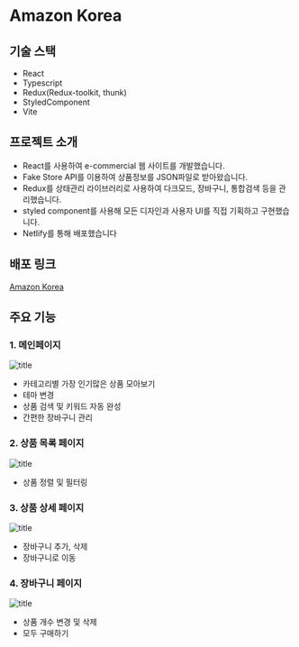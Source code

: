 # Amazon Korea

## 기술 스택

- React
- Typescript
- Redux(Redux-toolkit, thunk)
- StyledComponent
- Vite

## 프로젝트 소개

- React를 사용하여 e-commercial 웹 사이트를 개발했습니다.
- Fake Store API를 이용하여 상품정보를 JSON파일로 받아왔습니다.
- Redux를 상태관리 라이브러리로 사용하여 다크모드, 장바구니, 통합검색 등을 관리했습니다.
- styled component를 사용해 모든 디자인과 사용자 UI를 직접 기획하고 구현했습니다.
- Netlify를 통해 배포했습니다


## 배포 링크

[Amazon Korea](https://gilded-choux-cce60b.netlify.app/)

## 주요 기능

### 1. 메인페이지

![title](https://invented-song-ea3.notion.site/image/https%3A%2F%2Fs3-us-west-2.amazonaws.com%2Fsecure.notion-static.com%2F58d2b172-ee82-473c-b23b-ed64f2b2796b%2F%25E1%2584%2589%25E1%2585%25B3%25E1%2584%258F%25E1%2585%25B3%25E1%2584%2585%25E1%2585%25B5%25E1%2586%25AB%25E1%2584%2589%25E1%2585%25A3%25E1%2586%25BA_2023-05-18_%25E1%2584%258B%25E1%2585%25A9%25E1%2584%258C%25E1%2585%25A5%25E1%2586%25AB_2.05.43.png?id=3844ce6b-21b5-4051-bc00-9894a50d2b39&table=block&spaceId=18a88457-e512-4cdc-adbf-d1fdfb29ae1d&width=2000&userId=&cache=v2)   


- 카테고리별 가장 인기많은 상품 모아보기
- 테마 변경
- 상품 검색 및 키워드 자동 완성
- 간편한 장바구니 관리

### 2. 상품 목록 페이지

![title](https://invented-song-ea3.notion.site/image/https%3A%2F%2Fs3-us-west-2.amazonaws.com%2Fsecure.notion-static.com%2F6dacb0e9-30bb-476d-81dc-7d9d3bc1fdf6%2F%25E1%2584%2589%25E1%2585%25B3%25E1%2584%258F%25E1%2585%25B3%25E1%2584%2585%25E1%2585%25B5%25E1%2586%25AB%25E1%2584%2589%25E1%2585%25A3%25E1%2586%25BA_2023-05-18_%25E1%2584%258B%25E1%2585%25A9%25E1%2584%258C%25E1%2585%25A5%25E1%2586%25AB_2.08.00.png?id=d034bbd9-d1fa-4d49-b48b-381c9fba0e02&table=block&spaceId=18a88457-e512-4cdc-adbf-d1fdfb29ae1d&width=2000&userId=&cache=v2)   


- 상품 정렬 및 필터링

### 3. 상품 상세 페이지

![title](https://invented-song-ea3.notion.site/image/https%3A%2F%2Fs3-us-west-2.amazonaws.com%2Fsecure.notion-static.com%2F2e976403-abda-4fd9-aaaf-825fd066050b%2F%25E1%2584%2589%25E1%2585%25B3%25E1%2584%258F%25E1%2585%25B3%25E1%2584%2585%25E1%2585%25B5%25E1%2586%25AB%25E1%2584%2589%25E1%2585%25A3%25E1%2586%25BA_2023-05-18_%25E1%2584%258B%25E1%2585%25A9%25E1%2584%258C%25E1%2585%25A5%25E1%2586%25AB_2.08.42.png?id=b887d5a8-9b60-49b7-ac03-948f632d48ae&table=block&spaceId=18a88457-e512-4cdc-adbf-d1fdfb29ae1d&width=2000&userId=&cache=v2)   


- 장바구니 추가, 삭제
- 장바구니로 이동

### 4. 장바구니 페이지

![title](https://invented-song-ea3.notion.site/image/https%3A%2F%2Fs3-us-west-2.amazonaws.com%2Fsecure.notion-static.com%2Fbb69da82-7958-480a-8e6f-4b7df092d263%2F%25E1%2584%2589%25E1%2585%25B3%25E1%2584%258F%25E1%2585%25B3%25E1%2584%2585%25E1%2585%25B5%25E1%2586%25AB%25E1%2584%2589%25E1%2585%25A3%25E1%2586%25BA_2023-05-18_%25E1%2584%258B%25E1%2585%25A9%25E1%2584%258C%25E1%2585%25A5%25E1%2586%25AB_2.09.29.png?id=885d6a4c-6582-4b78-b2aa-810d64822aaa&table=block&spaceId=18a88457-e512-4cdc-adbf-d1fdfb29ae1d&width=2000&userId=&cache=v2)   

- 상품 개수 변경 및 삭제
- 모두 구매하기
